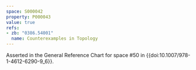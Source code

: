 ```yaml
---
space: S000042
property: P000043
value: true
refs:
- zb: "0386.54001"
  name: Counterexamples in Topology
---
```


Asserted in the General Reference Chart for space #50 in
{{doi:10.1007/978-1-4612-6290-9_6}}.
